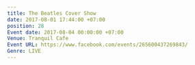 ```yaml
---
title: The Beatles Cover Show
date: 2017-08-01 17:44:00 +07:00
position: 28
Event date: 2017-08-04 00:00:00 +07:00
Venue: Tranquil Cafe
Event URL: https://www.facebook.com/events/265600437269843/
Genre: LIVE
---
```



